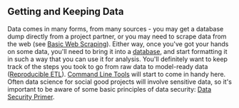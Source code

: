 ## Getting and Keeping Data
Data comes in many forms, from many sources - you may get a database dump directly from a project partner,
or you may need to scrape data from the web (see [Basic Web Scraping](basic-web-scraping/)). Either way,
once you've got your hands on some data, you'll need to bring it into a [database](databases/),
and start formatting it in such a way that you can use it for analysis. You'll definitely want to keep track
of the steps you took to go from raw data to model-ready data ([Reproducible ETL](reproducible-ETL/)).
[Command Line Tools](command-line-tools/) will start to come in handy here. Often data science for social good 
projects will involve sensitive data, so it's important to be aware of some basic principles of data security: 
[Data Security Primer](data-security-primer/).
